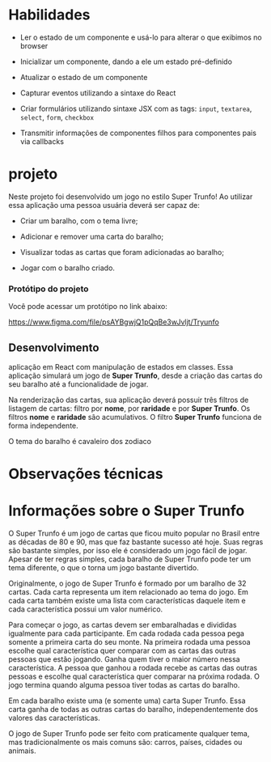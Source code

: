

# Habilidades

  * Ler o estado de um componente e usá-lo para alterar o que exibimos no browser

  * Inicializar um componente, dando a ele um estado pré-definido

  * Atualizar o estado de um componente

  * Capturar eventos utilizando a sintaxe do React

  * Criar formulários utilizando sintaxe JSX com as tags: `input`, `textarea`, `select`, `form`, `checkbox`

  * Transmitir informações de componentes filhos para componentes pais via callbacks

# projeto 

Neste projeto foi desenvolvido um jogo no estilo Super Trunfo! Ao utilizar essa aplicação uma pessoa usuária deverá ser capaz de:

  * Criar um baralho, com o tema livre;

  * Adicionar e remover uma carta do baralho;

  * Visualizar todas as cartas que foram adicionadas ao baralho;

  * Jogar com o baralho criado.


### Protótipo do projeto

Você pode acessar um protótipo no link abaixo:

https://www.figma.com/file/psAYBgwjQ1pQqBe3wJvljt/Tryunfo

## Desenvolvimento

aplicação em React com manipulação de estados em classes. Essa aplicação simulará um jogo de **Super Trunfo**, desde a criação das cartas do seu baralho até a funcionalidade de jogar.

Na renderização das cartas, sua aplicação deverá possuir três filtros de listagem de cartas: filtro por **nome**, por **raridade** e por **Super Trunfo**. Os filtros **nome** e **raridade** são acumulativos. O filtro **Super Trunfo** funciona de forma independente.

O tema do baralho é cavaleiro dos zodiaco

# Observações técnicas


# Informações sobre o Super Trunfo
O Super Trunfo é um jogo de cartas que ficou muito popular no Brasil entre as décadas de 80 e 90, mas que faz bastante sucesso até hoje. Suas regras são bastante simples, por isso ele é considerado um jogo fácil de jogar. Apesar de ter regras simples, cada baralho  de Super Trunfo pode ter um tema diferente, o que o torna um jogo bastante divertido.

Originalmente, o jogo de Super Trunfo é formado por um baralho de 32 cartas. Cada carta representa um item relacionado ao tema do jogo. Em cada carta também existe uma lista com características daquele item e cada característica possui um valor numérico. 

Para começar o jogo, as cartas devem ser embaralhadas e divididas igualmente para cada participante. Em cada rodada cada pessoa pega somente a primeira carta do seu monte. Na primeira rodada uma pessoa escolhe qual característica quer comparar com as cartas das outras pessoas que estão jogando. Ganha quem tiver o maior número nessa característica. A pessoa que ganhou a rodada recebe as cartas das outras pessoas e escolhe qual característica quer comparar na próxima rodada. O jogo termina quando alguma pessoa tiver todas as cartas do baralho.

Em cada baralho existe uma (e somente uma) carta Super Trunfo. Essa carta ganha de todas as outras cartas do baralho, independentemente dos valores das características.

O jogo de Super Trunfo pode ser feito com praticamente qualquer tema, mas tradicionalmente os mais comuns são: carros, países, cidades ou animais.

